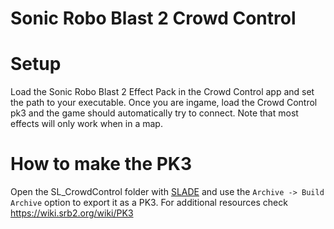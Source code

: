 # Sonic Robo Blast 2 Crowd Control

# Setup

Load the Sonic Robo Blast 2 Effect Pack in the Crowd Control app and set the path to your executable.
Once you are ingame, load the Crowd Control pk3 and the game should automatically try to connect.
Note that most effects will only work when in a map.

# How to make the PK3

Open the SL_CrowdControl folder with [SLADE](http://slade.mancubus.net/index.php?page=downloads) and use the `Archive -> Build Archive` option to export it as a PK3.
For additional resources check https://wiki.srb2.org/wiki/PK3